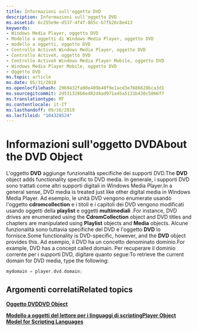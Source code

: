 ```yaml
---
title: Informazioni sull'oggetto DVD
description: Informazioni sull'oggetto DVD
ms.assetid: 6c255e9e-d537-4f4f-865c-b7fb26c8e413
keywords:
- Windows Media Player, oggetto DVD
- Modello a oggetti di Windows Media Player, oggetto DVD
- modello a oggetti, oggetto DVD
- Controllo ActiveX Windows Media Player, oggetto DVD
- Controllo ActiveX, oggetto DVD
- Controllo ActiveX Windows Media Player Mobile, oggetto DVD
- Windows Media Player Mobile, oggetto DVD
- Oggetto DVD
ms.topic: article
ms.date: 05/31/2018
ms.openlocfilehash: 29b9432fa90e409b40f9e1acd3e7686628bca3d1
ms.sourcegitcommit: 2d531328b6ed82d4ad971a45a5131b430c5866f7
ms.translationtype: MT
ms.contentlocale: it-IT
ms.lasthandoff: 09/16/2019
ms.locfileid: "104328524"
---
```

# <a name="about-the-dvd-object"></a><span data-ttu-id="4b16f-111">Informazioni sull'oggetto DVD</span><span class="sxs-lookup"><span data-stu-id="4b16f-111">About the DVD Object</span></span>

<span data-ttu-id="4b16f-112">L'oggetto **DVD** aggiunge funzionalità specifiche dei supporti DVD.</span><span class="sxs-lookup"><span data-stu-id="4b16f-112">The **DVD** object adds functionality specific to DVD media.</span></span> <span data-ttu-id="4b16f-113">In generale, i supporti DVD sono trattati come altri supporti digitali in Windows Media Player.</span><span class="sxs-lookup"><span data-stu-id="4b16f-113">In a general sense, DVD media is treated just like other digital media in Windows Media Player.</span></span> <span data-ttu-id="4b16f-114">Ad esempio, le unità DVD vengono enumerate usando l'oggetto **cdromcollection** e i titoli e i capitoli dei DVD vengono modificati usando oggetti della **playlist** e oggetti **multimediali** .</span><span class="sxs-lookup"><span data-stu-id="4b16f-114">For instance, DVD drives are enumerated using the **CdromCollection** object and DVD titles and chapters are manipulated using **Playlist** objects and **Media** objects.</span></span> <span data-ttu-id="4b16f-115">Alcune funzionalità sono tuttavia specifiche del DVD e l'oggetto **DVD** lo fornisce.</span><span class="sxs-lookup"><span data-stu-id="4b16f-115">Some functionality is DVD-specific, however, and the **DVD** object provides this.</span></span> <span data-ttu-id="4b16f-116">Ad esempio, il DVD ha un concetto denominato dominio.</span><span class="sxs-lookup"><span data-stu-id="4b16f-116">For example, DVD has a concept called domain.</span></span> <span data-ttu-id="4b16f-117">Per recuperare il dominio corrente per i supporti DVD, digitare quanto segue:</span><span class="sxs-lookup"><span data-stu-id="4b16f-117">To retrieve the current domain for DVD media, type the following:</span></span>


```C++
mydomain = player.dvd.domain;

```



## <a name="related-topics"></a><span data-ttu-id="4b16f-118">Argomenti correlati</span><span class="sxs-lookup"><span data-stu-id="4b16f-118">Related topics</span></span>

<dl> <dt>

[<span data-ttu-id="4b16f-119">**Oggetto DVD**</span><span class="sxs-lookup"><span data-stu-id="4b16f-119">**DVD Object**</span></span>](dvd-object.md)
</dt> <dt>

[<span data-ttu-id="4b16f-120">**Modello a oggetti del lettore per i linguaggi di scripting**</span><span class="sxs-lookup"><span data-stu-id="4b16f-120">**Player Object Model for Scripting Languages**</span></span>](player-object-model-for-scripting-languages.md)
</dt> </dl>

 

 




